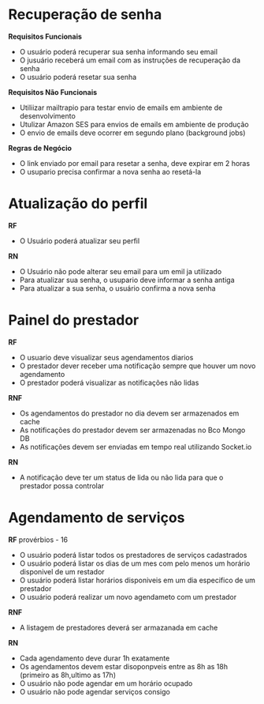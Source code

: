 # Recuperação de senha

**Requisitos Funcionais**

- O usuário poderá recuperar sua senha informando seu email
- O jusuário receberá um email com as instruções de recuperação da senha
- O usuário poderá resetar sua senha

**Requisitos Não Funcionais**

- Utiliizar mailtrapio para testar envio de emails em ambiente de desenvolvimento
- Utulizar Amazon SES para envios de emails em ambiente de produção
- O envio de emails deve ocorrer em segundo plano (background jobs)


**Regras de Negócio**

- O link enviado por email para resetar a senha, deve expirar em 2 horas
- O usupario precisa confirmar a nova senha ao resetá-la

# Atualização do perfil

**RF**

- O Usuário poderá atualizar seu perfil

**RN**

- O Usuário não pode alterar seu email para um emil ja utilizado
- Para atualizar sua senha, o usupario deve informar a senha antiga
- Para atualizar a sua senha, o usuário confirma a nova senha

# Painel do prestador

**RF**

- O usuario deve visualizar seus agendamentos diarios
- O prestador dever receber uma notificação sempre que houver um novo agendamento
- O prestador poderá visualizar as notificações não lidas

**RNF**

- Os agendamentos do prestador no dia devem ser armazenados em cache
- As notificações do prestador devem ser armazenadas no Bco Mongo DB
- As notificações devem ser enviadas em tempo real utilizando Socket.io

**RN**

- A notificação deve ter um status de lida ou não lida para que o prestador possa controlar

# Agendamento de serviços

**RF**
provérbios - 16
- O usuário poderá listar todos os prestadores de serviços cadastrados
- O usuário poderá listar os dias de um mes com pelo menos um horário disponivel de um restador
- O usuário poderá listar horários disponiveis em um dia especifico de um prestador
- O usuário poderá realizar um novo agendameto com um prestador


**RNF**

- A listagem de prestadores deverá ser armazanada em cache


**RN**

- Cada agendamento deve durar 1h exatamente
- Os agendamentos devem estar disoponpveis entre as 8h as 18h (primeiro as 8h,ultimo as 17h)
- O usuário não pode agendar em um horário ocupado
- O usuário não pode agendar serviços consigo
